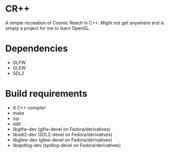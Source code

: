 # CR++
A simple recreation of Cosmic Reach in C++. Might not get anywhere and is simply a project for me to learn OpenGL.

# Dependencies
- GLFW
- GLEW
- SDL2

# Build requirements
- A C++ compiler
- make
- zip
- xdd
- libglfw-dev (glfw-devel on Fedora/derivatives)
- libsdl2-dev (SDL2-devel on Fedora/derivatives)
- libglew-dev (glew-devel on Fedora/derivatives)
- libspdlog-dev (spdlog-devel on Fedora/derivatives)